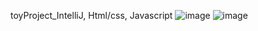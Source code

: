 toyProject_IntelliJ, Html/css, Javascript
![image](https://github.com/04055by/toyProject/assets/156065910/c92c1c09-7711-42a8-b342-36dd6cf9420f)
![image](https://github.com/04055by/toyProject/assets/156065910/7675e94f-8179-4844-9b9d-76e2763c6269)
